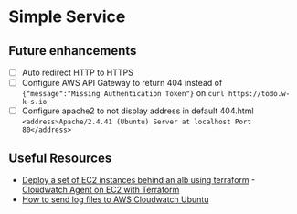 # Simple Service

## Future enhancements

- [ ] Auto redirect HTTP to HTTPS
- [ ] Configure AWS API Gateway to return 404 instead of `{"message":"Missing Authentication Token"}` on `curl https://todo.w-k-s.io`
- [ ] Configure apache2 to not display address in default 404.html `<address>Apache/2.4.41 (Ubuntu) Server at localhost Port 80</address>`  

## Useful Resources

- [Deploy a set of EC2 instances behind an alb using terraform](https://aws.plainenglish.io/deploy-a-set-of-ec2-instances-behind-an-alb-using-terraform-403fe584f09e)
-[Cloudwatch Agent on EC2 with Terraform](https://jazz-twk.medium.com/cloudwatch-agent-on-ec2-with-terraform-8cf58e8736de)
- [How to send log files to AWS Cloudwatch Ubuntu](https://www.rapidspike.com/blog/how-to-send-log-files-to-aws-cloudwatch-ubuntu/)